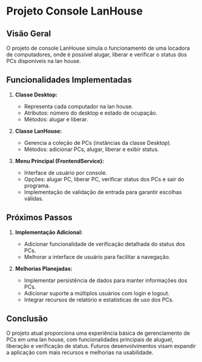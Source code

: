 # Projeto Console LanHouse

## Visão Geral

O projeto de console LanHouse simula o funcionamento de uma locadora de computadores, onde é possível alugar, liberar e verificar o status dos PCs disponíveis na lan house.

## Funcionalidades Implementadas

1. **Classe Desktop:**

   - Representa cada computador na lan house.
   - Atributos: número do desktop e estado de ocupação.
   - Métodos: alugar e liberar.

2. **Classe LanHouse:**

   - Gerencia a coleção de PCs (instâncias da classe Desktop).
   - Métodos: adicionar PCs, alugar, liberar e exibir status.

3. **Menu Principal (FrontendService):**
   - Interface de usuário por console.
   - Opções: alugar PC, liberar PC, verificar status dos PCs e sair do programa.
   - Implementação de validação de entrada para garantir escolhas válidas.

## Próximos Passos

1. **Implementação Adicional:**

   - Adicionar funcionalidade de verificação detalhada do status dos PCs.
   - Melhorar a interface de usuário para facilitar a navegação.

2. **Melhorias Planejadas:**
   - Implementar persistência de dados para manter informações dos PCs.
   - Adicionar suporte a múltiplos usuários com login e logout.
   - Integrar recursos de relatório e estatísticas de uso dos PCs.

## Conclusão

O projeto atual proporciona uma experiência básica de gerenciamento de PCs em uma lan house, com funcionalidades principais de aluguel, liberação e verificação de status. Futuros desenvolvimentos visam expandir a aplicação com mais recursos e melhorias na usabilidade.
